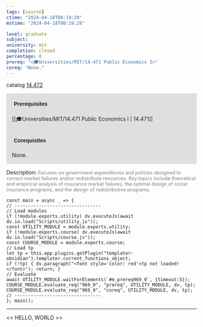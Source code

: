 ```yaml
---
tags: [course]
ctime: "2024-04-18T00:19:28"
mstime: "2024-04-18T00:19:28"

level: graduate
subject: 
university: mit
completion: closed
percentage: 0
prereq: "<🎓Universities/MIT/14.471 Public Economics I>"
coreq: "None."
---
```


catalog [14.472](http://student.mit.edu/catalog/m14b.html#14.472)

<span style="display: block; padding: 15px; background-color: rgb(100, 100, 100, 0.2);"><font id="m_prereq969_0" style="display: block; font-family: Arial, sans-serif; font-weight: bold; padding: 5px">Prerequisites</font><br><span id="prereq969_0">[[🎓Universities/MIT/14.471 Public Economics I | 14.471]]</span></span>
<span style="display: block; padding: 15px; background-color: rgb(100, 100, 100, 0.2);"><font id="m_coreq969_0" style="display: block; font-family: Arial, sans-serif; font-weight: bold; padding: 5px">Corequisites</font><br><span id="coreq969_0">None.</span></span>

<font style="">Description:</font>
<font style="color: grey; font-size: 0.8rem;">Focuses on government expenditures and policies designed to correct market failures and/or redistribute resources. Key topics include theoretical and empirical analysis of insurance market failures, the optimal design of social insurance programs, and the design of redistributive programs.</font>

```dataviewjs
const main = async _ => {
// --------------------------------
// Load modules
if (!module.exports.utility) dv.executeJs(await dv.io.load("Scripts/utility.js"));
const UTILITY_MODULE = module.exports.utility;
if (!module.exports.course) dv.executeJs(await dv.io.load("Scripts/course.js"));
const COURSE_MODULE = module.exports.course;
// Load tp
let tp = this.app.plugins.getPlugin("templater-obsidian").templater.current_functions_object;
if (!tp) { dv.paragraph("<font style='color: red'>tp not loaded!</font>"); return; }
// Evaluate
await UTILITY_MODULE.waitForElements(`#m_prereq969_0`, {timeout:5});
COURSE_MODULE.evaluate_req("969_0", "prereq", UTILITY_MODULE, dv, tp);
COURSE_MODULE.evaluate_req("969_0", "coreq", UTILITY_MODULE, dv, tp);
// --------------------------------
}; main();
```

---

<< HELLO, WORLD >>
